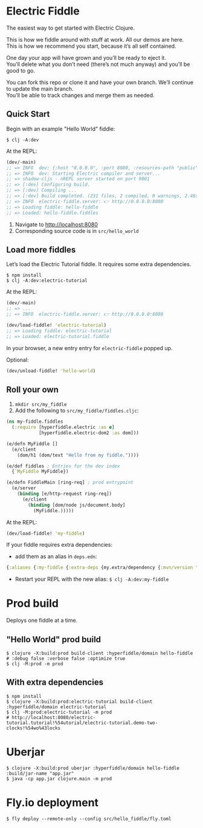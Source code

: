 # Electric Fiddle

The easiest way to get started with Electric Clojure.

This is how we fiddle around with stuff at work. All our demos are here.<br>
This is how we recommend you start, because it’s all self contained.

One day your app will have grown and you’ll be ready to eject it. <br>
You’ll delete what you don’t need (there’s not much anyway) and you’ll be good to go.

You can fork this repo or clone it and have your own branch.
We’ll continue to update the main branch.<br>
You’ll be able to track changes and merge them as needed.

## Quick Start

Begin with an example "Hello World" fiddle:

```shell
$ clj -A:dev
```
At the REPL:
```clojure
(dev/-main)
;; => INFO  dev: {:host "0.0.0.0", :port 8080, :resources-path "public", :manifest-path "public/js/manifest.edn"}
;; => INFO  dev: Starting Electric compiler and server...
;; => shadow-cljs - nREPL server started on port 9001
;; => [:dev] Configuring build.
;; => [:dev] Compiling ...
;; => [:dev] Build completed. (231 files, 2 compiled, 0 warnings, 2.46s)
;; => INFO  electric-fiddle.server: 👉 http://0.0.0.0:8080
;; => Loading fiddle: hello-fiddle
;; => Loaded: hello-fiddle.fiddles
```

1. Navigate to [http://localhost:8080](http://localhost:8080)
2. Corresponding source code is in `src/hello_world`

## Load more fiddles

Let’s load the Electric Tutorial fiddle. It requires some extra dependencies.
```shell
$ npm install
$ clj -A:dev:electric-tutorial
```
At the REPL:
```clojure
(dev/-main)
;; => ...
;; => INFO  electric-fiddle.server: 👉 http://0.0.0.0:8080

(dev/load-fiddle! 'electric-tutorial)
;; => Loading fiddle: electric-tutorial
;; => Loaded: electric-tutorial.fiddle
```
In your browser, a new entry entry for `electric-fiddle` popped up.

Optional:
```clojure
(dev/unload-fiddle! 'hello-world)
```

## Roll your own

1. `mkdir src/my_fiddle`
3. Add the following to `src/my_fiddle/fiddles.cljc`:
```clojure
(ns my-fiddle.fiddles
  (:require [hyperfiddle.electric :as e]
            [hyperfiddle.electric-dom2 :as dom]))

(e/defn MyFiddle []
  (e/client
    (dom/h1 (dom/text "Hello from my fiddle."))))

(e/def fiddles ; Entries for the dev index
  {`MyFiddle MyFiddle})

(e/defn FiddleMain [ring-req] ; prod entrypoint
  (e/server
    (binding [e/http-request ring-req])
      (e/client
        (binding [dom/node js/document.body]
          (MyFiddle.)))))
```

At the REPL:
```clojure
(dev/load-fiddle! 'my-fiddle)
```

If your fiddle requires extra dependencies:

- add them as an alias in `deps.edn`:

```clojure
{:aliases {:my-fiddle {:extra-deps {my.extra/dependency {:mvn/version "123"}}}}}
```

- Restart your REPL with the new alias: `$ clj -A:dev:my-fiddle`

# Prod build

Deploys one fiddle at a time.

## "Hello World" prod build

```shell
$ clojure -X:build:prod build-client :hyperfiddle/domain hello-fiddle # :debug false :verbose false :optimize true
$ clj -M:prod -m prod
```

## With extra dependencies
```shell
$ npm install
$ clojure -X:build:prod:electric-tutorial build-client :hyperfiddle/domain electric-tutorial
$ clj -M:prod:electric-tutorial -m prod
# http://localhost:8080/electric-tutorial.tutorial!%54utorial/electric-tutorial.demo-two-clocks!%54wo%43locks
```

# Uberjar

```shell
$ clojure -X:build:prod uberjar :hyperfiddle/domain hello-fiddle :build/jar-name "app.jar"
$ java -cp app.jar clojure.main -m prod
```

# Fly.io deployment

```shell
$ fly deploy --remote-only --config src/hello_fiddle/fly.toml
```

